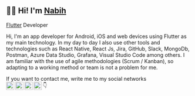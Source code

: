 ## 👋🏽 Hi! I'm [Nabih](https://nabihu.com/)

[Flutter](https://flutter.dev/) Developer

Hi, I'm an app developer for Android, iOS and web devices using Flutter as my main technology. In my day to day I also use other tools and technologies such as React Native, React Js, Jira, GitHub, Slack, MongoDb, Postman, Azure Data Studio, Grafana, Visual Studio Code among others. I am familiar with the use of agile methodologies (Scrum / Kanban), so adapting to a working method or team is not a problem for me.

If you want to contact me, write me to my social networks
<br/>
👇
<a href="https://twitter.com/NabihUzcategui">
<img align="left" alt="Nabih Uzcategui Twitter" width="22px" src="https://icongr.am/fontawesome/twitter.svg?size=128&color=70c8ff" />
</a>
<a href="https://www.linkedin.com/in/nabihuzcategui/">
<img align="left" alt="Nabih Uzcategui LinkedIN" width="22px" src="https://icongr.am/fontawesome/linkedin.svg?size=128&color=70c8ff" />
</a>
<a href="https://www.instagram.com/nabihuzcategui/">
<img align="left" alt="Nabih Uzcategui Instagram" width="22px" src="https://icongr.am/fontawesome/instagram.svg?size=128&color=70c8ff" />
</a>
<a href="mailto:nabihuzcateguip@gmail.com">
<img align="left" alt="Nabih Uzcategui Email" width="22px" src="https://icongr.am/fontawesome/envelope.svg?size=128&color=70c8ff" />
</a>

<br/>
